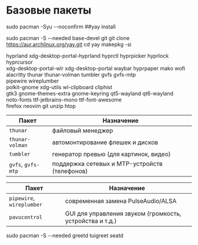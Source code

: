 
# Базовые пакеты
sudo pacman -Syu --noconfirm 
##yay install

sudo pacman -S --needed base-devel git
git clone https://aur.archlinux.org/yay.git 
cd yay
makepkg -si

hyprland xdg-desktop-portal-hyprland hyprctl hyprpicker hyprlock hyprcursor \
  xdg-desktop-portal-wlr xdg-desktop-portal
  waybar hyprpaper mako wofi alacritty thunar thunar-volman tumbler gvfs gvfs-mtp \
  pipewire wireplumber \
  polkit-gnome xdg-utils wl-clipboard cliphist \
  gtk3 gnome-themes-extra gnome-keyring qt5-wayland qt6-wayland \
  noto-fonts ttf-jetbrains-mono ttf-font-awesome \
  firefox neovim git unzip htop

  | Пакет              | Назначение                                    |
| ------------------ | --------------------------------------------- |
| `thunar`           | файловый менеджер                             |
| `thunar-volman`    | автомонтирование флешек и дисков              |
| `tumbler`          | генератор превью (для картинок, видео)        |
| `gvfs`, `gvfs-mtp` | поддержка сетевых и MTP-устройств (телефонов) |

| Пакет                     | Назначение                                               |
| ------------------------- | -------------------------------------------------------- |
| `pipewire`, `wireplumber` | современная замена PulseAudio/ALSA                       |
| `pavucontrol`             | GUI для управления звуком (громкость, устройства и т.д.) |


 sudo pacman -S --needed greetd tuigreet seatd
